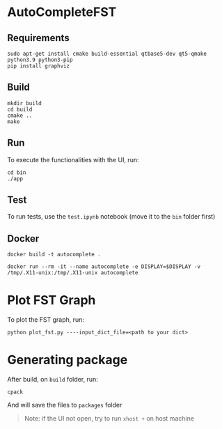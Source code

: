 # AutoCompleteFST

## Requirements
```
sudo apt-get install cmake build-essential qtbase5-dev qt5-qmake python3.9 python3-pip 
pip install graphviz
```

## Build

```
mkdir build
cd build
cmake ..
make
```

## Run
To execute the functionalities with the UI, run:
```
cd bin
./app
```

## Test
 To run tests, use the `test.ipynb` notebook (move it to the `bin` folder first)

## Docker
```
docker build -t autocomplete .
```

```
docker run --rm -it --name autocomplete -e DISPLAY=$DISPLAY -v /tmp/.X11-unix:/tmp/.X11-unix autocomplete
```
# Plot FST Graph
To plot the FST graph, run:
```
python plot_fst.py ----input_dict_file=<path to your dict>
```
# Generating package
After build, on `build` folder, run:
```
cpack
```
And will save the files to `packages` folder
> Note: if the UI not open, try to run `xhost +` on host machine